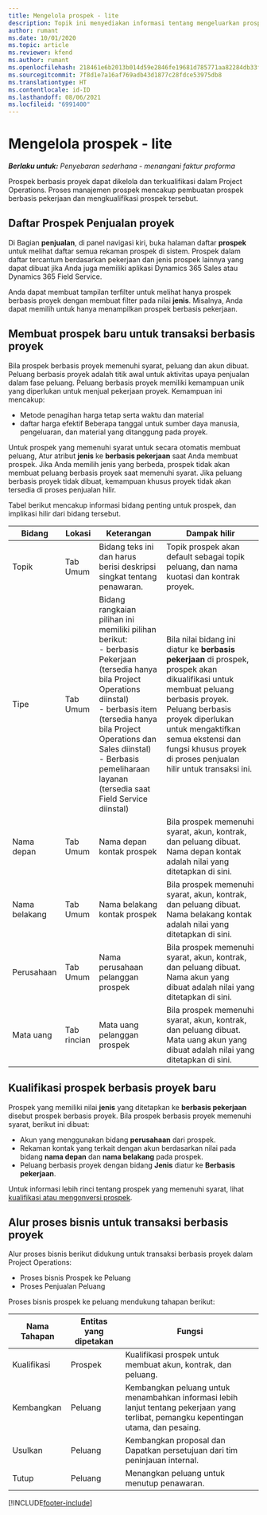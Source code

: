 ```yaml
---
title: Mengelola prospek - lite
description: Topik ini menyediakan informasi tentang mengeluarkan prospek berbasis proyek (Pro).
author: rumant
ms.date: 10/01/2020
ms.topic: article
ms.reviewer: kfend
ms.author: rumant
ms.openlocfilehash: 218461e6b2013b014d59e2846fe19681d785771aa82284db33ff18c8b6b83946
ms.sourcegitcommit: 7f8d1e7a16af769adb43d1877c28fdce53975db8
ms.translationtype: HT
ms.contentlocale: id-ID
ms.lasthandoff: 08/06/2021
ms.locfileid: "6991400"
---
```

# <a name="manage-leads---lite"></a>Mengelola prospek - lite

_**Berlaku untuk:** Penyebaran sederhana - menangani faktur proforma_

Prospek berbasis proyek dapat dikelola dan terkualifikasi dalam Project Operations. Proses manajemen prospek mencakup pembuatan prospek berbasis pekerjaan dan mengkualifikasi prospek tersebut. 

## <a name="list-of-project-sales-leads"></a>Daftar Prospek Penjualan proyek

Di Bagian **penjualan**, di panel navigasi kiri, buka halaman daftar **prospek** untuk melihat daftar semua rekaman prospek di sistem. Prospek dalam daftar tercantum berdasarkan pekerjaan dan jenis prospek lainnya yang dapat dibuat jika Anda juga memiliki aplikasi Dynamics 365 Sales atau Dynamics 365 Field Service.

Anda dapat membuat tampilan terfilter untuk melihat hanya prospek berbasis proyek dengan membuat filter pada nilai **jenis**. Misalnya, Anda dapat memilih untuk hanya menampilkan prospek berbasis pekerjaan.

## <a name="creating-a-new-lead-for-a-project-based-deal"></a>Membuat prospek baru untuk transaksi berbasis proyek

Bila prospek berbasis proyek memenuhi syarat, peluang dan akun dibuat. Peluang berbasis proyek adalah titik awal untuk aktivitas upaya penjualan dalam fase peluang. Peluang berbasis proyek memiliki kemampuan unik yang diperlukan untuk menjual pekerjaan proyek. Kemampuan ini mencakup:

- Metode penagihan harga tetap serta waktu dan material
- daftar harga efektif Beberapa tanggal untuk sumber daya manusia, pengeluaran, dan material yang ditanggung pada proyek.

Untuk prospek yang memenuhi syarat untuk secara otomatis membuat peluang, Atur atribut **jenis** ke **berbasis pekerjaan** saat Anda membuat prospek. Jika Anda memilih jenis yang berbeda, prospek tidak akan membuat peluang berbasis proyek saat memenuhi syarat. Jika peluang berbasis proyek tidak dibuat, kemampuan khusus proyek tidak akan tersedia di proses penjualan hilir.

Tabel berikut mencakup informasi bidang penting untuk prospek, dan implikasi hilir dari bidang tersebut.

| **Bidang** | **Lokasi** | **Keterangan** | **Dampak hilir** |
| --- | --- | --- | --- |
| Topik | Tab Umum | Bidang teks ini dan harus berisi deskripsi singkat tentang penawaran. | Topik prospek akan default sebagai topik peluang, dan nama kuotasi dan kontrak proyek. |
| Tipe | Tab Umum | Bidang rangkaian pilihan ini memiliki pilihan berikut:</br>- berbasis Pekerjaan (tersedia hanya bila Project Operations diinstal)</br>- berbasis item (tersedia hanya bila Project Operations dan Sales diinstal)</br>- Berbasis pemeliharaan layanan (tersedia saat Field Service diinstal) | Bila nilai bidang ini diatur ke **berbasis pekerjaan** di prospek, prospek akan dikualifikasi untuk membuat peluang berbasis proyek. Peluang berbasis proyek diperlukan untuk mengaktifkan semua ekstensi dan fungsi khusus proyek di proses penjualan hilir untuk transaksi ini. |
| Nama depan | Tab Umum | Nama depan kontak prospek | Bila prospek memenuhi syarat, akun, kontrak, dan peluang dibuat. Nama depan kontak adalah nilai yang ditetapkan di sini. |
| Nama belakang | Tab Umum | Nama belakang kontak prospek | Bila prospek memenuhi syarat, akun, kontrak, dan peluang dibuat. Nama belakang kontak adalah nilai yang ditetapkan di sini. |
| Perusahaan | Tab Umum | Nama perusahaan pelanggan prospek | Bila prospek memenuhi syarat, akun, kontrak, dan peluang dibuat. Nama akun yang dibuat adalah nilai yang ditetapkan di sini. |
| Mata uang | Tab rincian | Mata uang pelanggan prospek | Bila prospek memenuhi syarat, akun, kontrak, dan peluang dibuat. Mata uang akun yang dibuat adalah nilai yang ditetapkan di sini. |

## <a name="qualify-a-new-project-based-lead"></a>Kualifikasi prospek berbasis proyek baru

Prospek yang memiliki nilai **jenis** yang ditetapkan ke **berbasis pekerjaan** disebut prospek berbasis proyek. Bila prospek berbasis proyek memenuhi syarat, berikut ini dibuat:

- Akun yang menggunakan bidang **perusahaan** dari prospek.
- Rekaman kontak yang terkait dengan akun berdasarkan nilai pada bidang **nama depan** dan **nama belakang** pada prospek.
- Peluang berbasis proyek dengan bidang **Jenis** diatur ke **Berbasis pekerjaan**.

Untuk informasi lebih rinci tentang prospek yang memenuhi syarat, lihat [kualifikasi atau mengonversi prospek](/dynamics365/sales-enterprise/qualify-lead-convert-opportunity-sales).

## <a name="business-process-flow-for-project-based-deals"></a>Alur proses bisnis untuk transaksi berbasis proyek

Alur proses bisnis berikut didukung untuk transaksi berbasis proyek dalam Project Operations:

- Proses bisnis Prospek ke Peluang
- Proses Penjualan Peluang

Proses bisnis prospek ke peluang mendukung tahapan berikut:

| Nama Tahapan | Entitas yang dipetakan | Fungsi |
| --- | --- | --- |
| Kualifikasi | Prospek | Kualifikasi prospek untuk membuat akun, kontrak, dan peluang. |
| Kembangkan | Peluang | Kembangkan peluang untuk menambahkan informasi lebih lanjut tentang pekerjaan yang terlibat, pemangku kepentingan utama, dan pesaing. |
| Usulkan | Peluang | Kembangkan proposal dan Dapatkan persetujuan dari tim peninjauan internal. |
| Tutup | Peluang | Menangkan peluang untuk menutup penawaran. |


[!INCLUDE[footer-include](../../includes/footer-banner.md)]
